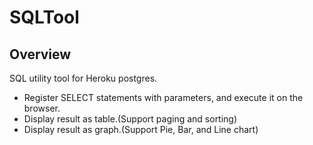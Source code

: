 SQLTool
=======

Overview
--------
SQL utility tool for Heroku postgres.

- Register SELECT statements with parameters, and execute it on the browser.
- Display result as table.(Support paging and sorting)
- Display result as graph.(Support Pie, Bar, and Line chart)

